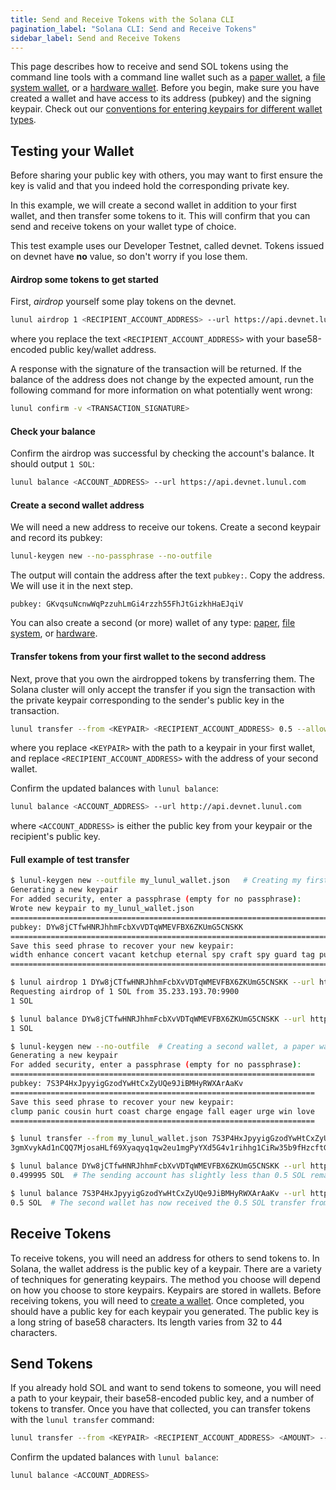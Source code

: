 ```yaml
---
title: Send and Receive Tokens with the Solana CLI
pagination_label: "Solana CLI: Send and Receive Tokens"
sidebar_label: Send and Receive Tokens
---
```


This page describes how to receive and send SOL tokens using the command line
tools with a command line wallet such as a [paper wallet](../wallets/paper.md),
a [file system wallet](../wallets/file-system.md), or a
[hardware wallet](../wallets/hardware/index.md). Before you begin, make sure
you have created a wallet and have access to its address (pubkey) and the
signing keypair. Check out our
[conventions for entering keypairs for different wallet types](../intro.md#keypair-conventions).

## Testing your Wallet

Before sharing your public key with others, you may want to first ensure the
key is valid and that you indeed hold the corresponding private key.

In this example, we will create a second wallet in addition to your first wallet,
and then transfer some tokens to it. This will confirm that you can send and
receive tokens on your wallet type of choice.

This test example uses our Developer Testnet, called devnet. Tokens issued
on devnet have **no** value, so don't worry if you lose them.

#### Airdrop some tokens to get started

First, _airdrop_ yourself some play tokens on the devnet.

```bash
lunul airdrop 1 <RECIPIENT_ACCOUNT_ADDRESS> --url https://api.devnet.lunul.com
```

where you replace the text `<RECIPIENT_ACCOUNT_ADDRESS>` with your base58-encoded
public key/wallet address.

A response with the signature of the transaction will be returned. If the balance
of the address does not change by the expected amount, run the following command
for more information on what potentially went wrong:

```bash
lunul confirm -v <TRANSACTION_SIGNATURE>
```

#### Check your balance

Confirm the airdrop was successful by checking the account's balance.
It should output `1 SOL`:

```bash
lunul balance <ACCOUNT_ADDRESS> --url https://api.devnet.lunul.com
```

#### Create a second wallet address

We will need a new address to receive our tokens. Create a second
keypair and record its pubkey:

```bash
lunul-keygen new --no-passphrase --no-outfile
```

The output will contain the address after the text `pubkey:`. Copy the
address. We will use it in the next step.

```text
pubkey: GKvqsuNcnwWqPzzuhLmGi4rzzh55FhJtGizkhHaEJqiV
```

You can also create a second (or more) wallet of any type:
[paper](../wallets/paper.md#creating-multiple-paper-wallet-addresses),
[file system](../wallets/file-system.md#creating-multiple-file-system-wallet-addresses),
or [hardware](../wallets/hardware/index.md#multiple-addresses-on-a-single-hardware-wallet).

#### Transfer tokens from your first wallet to the second address

Next, prove that you own the airdropped tokens by transferring them.
The Solana cluster will only accept the transfer if you sign the transaction
with the private keypair corresponding to the sender's public key in the
transaction.

```bash
lunul transfer --from <KEYPAIR> <RECIPIENT_ACCOUNT_ADDRESS> 0.5 --allow-unfunded-recipient --url https://api.devnet.lunul.com --fee-payer <KEYPAIR>
```

where you replace `<KEYPAIR>` with the path to a keypair in your first wallet,
and replace `<RECIPIENT_ACCOUNT_ADDRESS>` with the address of your second
wallet.

Confirm the updated balances with `lunul balance`:

```bash
lunul balance <ACCOUNT_ADDRESS> --url http://api.devnet.lunul.com
```

where `<ACCOUNT_ADDRESS>` is either the public key from your keypair or the
recipient's public key.

#### Full example of test transfer

```bash
$ lunul-keygen new --outfile my_lunul_wallet.json   # Creating my first wallet, a file system wallet
Generating a new keypair
For added security, enter a passphrase (empty for no passphrase):
Wrote new keypair to my_lunul_wallet.json
==========================================================================
pubkey: DYw8jCTfwHNRJhhmFcbXvVDTqWMEVFBX6ZKUmG5CNSKK                          # Here is the address of the first wallet
==========================================================================
Save this seed phrase to recover your new keypair:
width enhance concert vacant ketchup eternal spy craft spy guard tag punch    # If this was a real wallet, never share these words on the internet like this!
==========================================================================

$ lunul airdrop 1 DYw8jCTfwHNRJhhmFcbXvVDTqWMEVFBX6ZKUmG5CNSKK --url https://api.devnet.lunul.com  # Airdropping 1 SOL to my wallet's address/pubkey
Requesting airdrop of 1 SOL from 35.233.193.70:9900
1 SOL

$ lunul balance DYw8jCTfwHNRJhhmFcbXvVDTqWMEVFBX6ZKUmG5CNSKK --url https://api.devnet.lunul.com # Check the address's balance
1 SOL

$ lunul-keygen new --no-outfile  # Creating a second wallet, a paper wallet
Generating a new keypair
For added security, enter a passphrase (empty for no passphrase):
====================================================================
pubkey: 7S3P4HxJpyyigGzodYwHtCxZyUQe9JiBMHyRWXArAaKv                   # Here is the address of the second, paper, wallet.
====================================================================
Save this seed phrase to recover your new keypair:
clump panic cousin hurt coast charge engage fall eager urge win love   # If this was a real wallet, never share these words on the internet like this!
====================================================================

$ lunul transfer --from my_lunul_wallet.json 7S3P4HxJpyyigGzodYwHtCxZyUQe9JiBMHyRWXArAaKv 0.5 --allow-unfunded-recipient --url https://api.devnet.lunul.com --fee-payer my_lunul_wallet.json  # Transferring tokens to the public address of the paper wallet
3gmXvykAd1nCQQ7MjosaHLf69Xyaqyq1qw2eu1mgPyYXd5G4v1rihhg1CiRw35b9fHzcftGKKEu4mbUeXY2pEX2z  # This is the transaction signature

$ lunul balance DYw8jCTfwHNRJhhmFcbXvVDTqWMEVFBX6ZKUmG5CNSKK --url https://api.devnet.lunul.com
0.499995 SOL  # The sending account has slightly less than 0.5 SOL remaining due to the 0.000005 SOL transaction fee payment

$ lunul balance 7S3P4HxJpyyigGzodYwHtCxZyUQe9JiBMHyRWXArAaKv --url https://api.devnet.lunul.com
0.5 SOL  # The second wallet has now received the 0.5 SOL transfer from the first wallet

```

## Receive Tokens

To receive tokens, you will need an address for others to send tokens to. In
Solana, the wallet address is the public key of a keypair. There are a variety
of techniques for generating keypairs. The method you choose will depend on how
you choose to store keypairs. Keypairs are stored in wallets. Before receiving
tokens, you will need to [create a wallet](../wallets/index.md).
Once completed, you should have a public key
for each keypair you generated. The public key is a long string of base58
characters. Its length varies from 32 to 44 characters.

## Send Tokens

If you already hold SOL and want to send tokens to someone, you will need
a path to your keypair, their base58-encoded public key, and a number of
tokens to transfer. Once you have that collected, you can transfer tokens
with the `lunul transfer` command:

```bash
lunul transfer --from <KEYPAIR> <RECIPIENT_ACCOUNT_ADDRESS> <AMOUNT> --fee-payer <KEYPAIR>
```

Confirm the updated balances with `lunul balance`:

```bash
lunul balance <ACCOUNT_ADDRESS>
```
